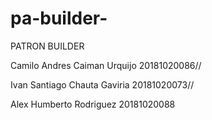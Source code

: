 # pa-builder-
PATRON BUILDER

Camilo Andres Caiman Urquijo  20181020086//

Ivan Santiago Chauta Gaviria  20181020073//

Alex Humberto Rodriguez       20181020088
